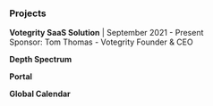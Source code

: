 ### Projects

**Votegrity SaaS Solution** | September 2021 - Present\
Sponsor: Tom Thomas - Votegrity Founder & CEO

**Depth Spectrum**

**Portal**

**Global Calendar**
